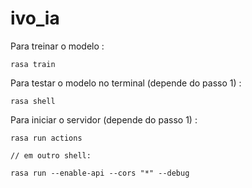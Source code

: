 # ivo_ia

Para treinar o modelo :

    rasa train

Para testar o modelo no terminal (depende do passo 1) :

    rasa shell 

Para iniciar o servidor (depende do passo 1) :

    rasa run actions
    
    // em outro shell:
    
    rasa run --enable-api --cors "*" --debug
    
